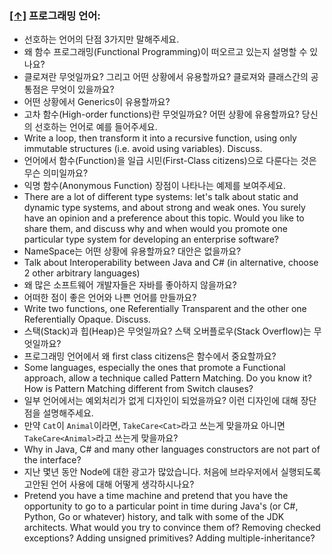 ### [[↑]](#toc) <a name='languages'>프로그래밍 언어:</a>
* 선호하는 언어의 단점 3가지만 말해주세요.
* 왜 함수 프로그래밍(Functional Programming)이 떠오르고 있는지 설명할 수 있나요?
* 클로져란 무엇일까요? 그리고 어떤 상황에서 유용할까요? 클로져와 클래스간의 공통점은 무엇이 있을까요?
* 어떤 상황에서 Generics이 유용할까요?
* 고차 함수(High-order functions)란 무엇일까요? 어떤 상황에 유용할까요? 당신의 선호하는 언어로 예를 들어주세요.
* Write a loop, then transform it into a recursive function, using only immutable structures (i.e. avoid using variables). Discuss.
* 언어에서 함수(Function)을 일급 시민(First-Class citizens)으로 다룬다는 것은 무슨 의미일까요?
* 익명 함수(Anonymous Function) 장점이 나타나는 예제를 보여주세요.
* There are a lot of different type systems: let's talk about static and dynamic type systems, and about strong and weak ones. You surely have an opinion and a preference about this topic. Would you like to share them, and discuss why and when would you promote one particular type system for developing an enterprise software?
* NameSpace는 어떤 상황에 유용할까요? 대안은 없을까요?
* Talk about Interoperability between Java and C# (in alternative, choose 2 other arbitrary languages)
* 왜 많은 소프트웨어 개발자들은 자바를 좋아하지 않을까요?
* 어떠한 점이 좋은 언어와 나쁜 언어를 만들까요?
* Write two functions, one Referentially Transparent and the other one Referentially Opaque. Discuss.
* 스택(Stack)과 힙(Heap)은 무엇일까요? 스택 오버플로우(Stack Overflow)는 무엇일까요?
* 프로그래밍 언어에서 왜 first class citizens은 함수에서 중요할까요?
* Some languages, especially the ones that promote a Functional approach, allow a technique called Pattern Matching. Do you know it? How is Pattern Matching different from Switch clauses?
* 일부 언어에서는 예외처리가 없게 디자인이 되었을까요? 이런 디자인에 대해 장단점을 설명해주세요.
* 만약 `Cat`이 `Animal`이라면, `TakeCare<Cat>`라고 쓰는게 맞을까요 아니면 `TakeCare<Animal>`라고 쓰는게 맞을까요?
* Why in Java, C# and many other languages constructors are not part of the interface?
* 지난 몇년 동안 Node에 대한 광고가 많았습니다. 처음에 브라우저에서 실행되도록 고안된 언어 사용에 대해 어떻게 생각하시나요?
* Pretend you have a time machine and pretend that you have the opportunity to go to a particular point in time during Java's (or C#, Python, Go or whatever) history, and talk with some of the JDK architects. What would you try to convince them of? Removing checked exceptions? Adding unsigned primitives? Adding multiple-inheritance?
